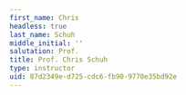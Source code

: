 ```yaml
---
first_name: Chris
headless: true
last_name: Schuh
middle_initial: ''
salutation: Prof.
title: Prof. Chris Schuh
type: instructor
uid: 87d2349e-d725-cdc6-fb90-9770e35bd92e
---
```

